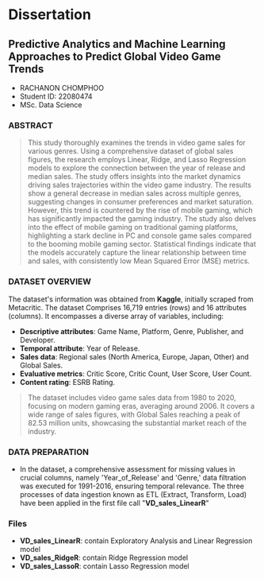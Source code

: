 # Dissertation
## Predictive Analytics and Machine Learning Approaches to Predict Global Video Game Trends
- RACHANON CHOMPHOO
- Student ID: 22080474
- MSc. Data Science

### ABSTRACT

> This study thoroughly examines the trends in video game sales for various genres. Using a comprehensive dataset of global sales figures, the research employs Linear, Ridge, and Lasso Regression models to explore the connection between the year of release and median sales. The study offers insights into the market dynamics driving sales trajectories within the video game industry. The results show a general decrease in median sales across multiple genres, suggesting changes in consumer preferences and market saturation. However, this trend is countered by the rise of mobile gaming, which has significantly impacted the gaming industry. The study also delves into the effect of mobile gaming on traditional gaming platforms, highlighting a stark decline in PC and console game sales compared to the booming mobile gaming sector. Statistical findings indicate that the models accurately capture the linear relationship between time and sales, with consistently low Mean Squared Error (MSE) metrics.

### DATASET OVERVIEW

The dataset's information was obtained from **Kaggle**, initially scraped from Metacritic. The dataset Comprises 16,719 entries (rows) and 16 attributes (columns). It encompasses a diverse array of variables, including:

- **Descriptive attributes**: Game Name, Platform, Genre, Publisher, and Developer.
- **Temporal attribute**: Year of Release.
- **Sales data**: Regional sales (North America, Europe, Japan, Other) and Global Sales.
- **Evaluative metrics**: Critic Score, Critic Count, User Score, User Count.
- **Content rating**: ESRB Rating.

> The dataset includes video game sales data from 1980 to 2020, focusing on modern gaming eras, averaging around 2006. It covers a wide range of sales figures, with Global Sales reaching a peak of 82.53 million units, showcasing the substantial market reach of the industry.


### DATA PREPARATION

- In the dataset, a comprehensive assessment for missing values in crucial columns, namely 'Year_of_Release' and 'Genre,' data filtration was executed for 1991-2016, ensuring temporal relevance. The three processes of data ingestion known as ETL (Extract, Transform, Load) have been applied in the first file call "**VD_sales_LinearR**"

### Files

- **VD_sales_LinearR**: contain Exploratory Analysis and Linear Regression model
- **VD_sales_RidgeR**: contain Ridge Regression model
- **VD_sales_LassoR**: contain Lasso Regression model
